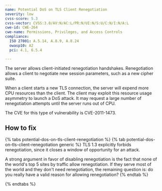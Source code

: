 ```yaml
---
name: Potential DoS on TLS Client Renegotiation
severity: low
cvss-score: 5.3
cvss-vector: CVSS:3.0/AV:N/AC:L/PR:N/UI:N/S:U/C:N/I:N/A:L
cwe-id: CWE-264
cwe-name: Permissions, Privileges, and Access Controls
compliance:
  ISO 27001: A.5.14, A.8.9, A.8.24
  owasp10: A2
  pci: 4.1, 6.5.4

---            
```


The server allows client-initiated renegotiation handshakes. Renegotiation allows a client to negotiate new session parameters, such as a new cipher suite. 

When a client starts a new TLS connection, the server will expend more CPU resources than the client. The client may exploit this resource usage asymmetry to launch a DoS attack. It may request a large number of renegotiation attempts until the server runs out of CPU. 

The CVE for this type of vulnerability is CVE-2011-1473.

## How to fix

{% tabs potential-dos-on-tls-client-renegotiation %}
{% tab potential-dos-on-tls-client-renegotiation generic %}
TLS 1.3 explicitly forbids renegotiation, since it closes a window of opportunity for an attack.

A strong argument in favor of disabling renegotiation is the fact that none of the world's top 5 sites by traffic allow renegotiation. If they serve most of the world and they don't need renegotiation, the remaining question is: do you really have a valid reason for allowing renegotiation?
{% endtab %}

{% endtabs %}
